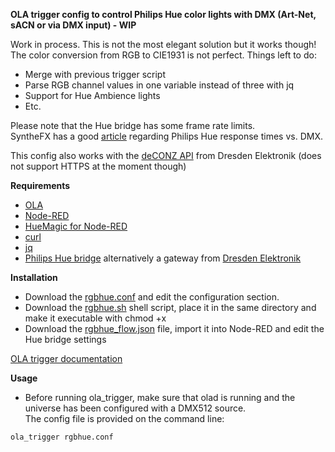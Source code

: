 **OLA trigger config to control Philips Hue color lights with DMX (Art-Net, sACN or via DMX input) - WIP**

Work in process.
This is not the most elegant solution but it works though!  
The color conversion from RGB to CIE1931 is not perfect.
Things left to do:
* Merge with previous trigger script
* Parse RGB channel values in one variable instead of three with jq
* Support for Hue Ambience lights 
* Etc.

Please note that the Hue bridge has some frame rate limits.  
SyntheFX has a good [article](http://support.synthe-fx.com/customer/portal/articles/1330326-philips-hue-response-times-vs-dmx) regarding Philips Hue response times vs. DMX.

This config also works with the [deCONZ API](https://dresden-elektronik.github.io/deconz-rest-doc/) from Dresden Elektronik (does not support HTTPS at the moment though)

**Requirements**

* [OLA](https://www.openlighting.org/ola/)
* [Node-RED](https://nodered.org/)
* [HueMagic for Node-RED](https://github.com/Foddy/node-red-contrib-huemagic)
* [curl](https://curl.haxx.se/)
* [jq](https://stedolan.github.io/jq/)
* [Philips Hue bridge](https://www2.meethue.com) alternatively a gateway from [Dresden Elektronik](https://www.dresden-elektronik.de/funktechnik/solutions/wireless-light-control/gateways/?L=1)

**Installation**
  
* Download the [rgbhue.conf](rgbhue.conf) and edit the configuration section.
* Download the [rgbhue.sh](rgbhue.sh) shell script, place it in the same directory and make it executable with chmod +x
* Download the [rgbhue_flow.json](rgbhue_flow.json) file, import it into Node-RED and edit the Hue bridge settings

[OLA trigger documentation](https://www.openlighting.org/ola/advanced-topics/ola-dmx-trigger/)

**Usage** 

* Before running ola_trigger, make sure that olad is running and the universe has been configured with a DMX512 source.  
The config file is provided on the command line:

`ola_trigger rgbhue.conf`
